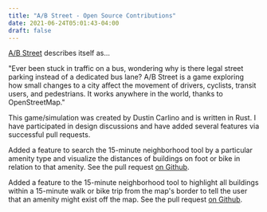 ```yaml
---
title: "A/B Street - Open Source Contributions"
date: 2021-06-24T05:01:43-04:00
draft: false
---
```


[A/B Street](https://github.com/a-b-street/abstreet) describes itself as...

"Ever been stuck in traffic on a bus, wondering why is there legal street parking instead of a dedicated bus lane? A/B Street is a game exploring how small changes to a city affect the movement of drivers, cyclists, transit users, and pedestrians. It works anywhere in the world, thanks to OpenStreetMap."

This game/simulation was created by Dustin Carlino and is written in Rust. I have participated in design discussions and have added several features via successful pull requests.

Added a feature to search the 15-minute neighborhood tool by a particular amenity type and visualize the distances of buildings on foot or bike in relation to that amenity. See the pull request [on Github](https://github.com/a-b-street/abstreet/pull/643).

Added a feature to the 15-minute neighborhood tool to highlight all buildings within a 15-minute walk or bike trip from the map's border to tell the user that an amenity might exist off the map. See the pull request [on Github](https://github.com/a-b-street/abstreet/pull/668).

